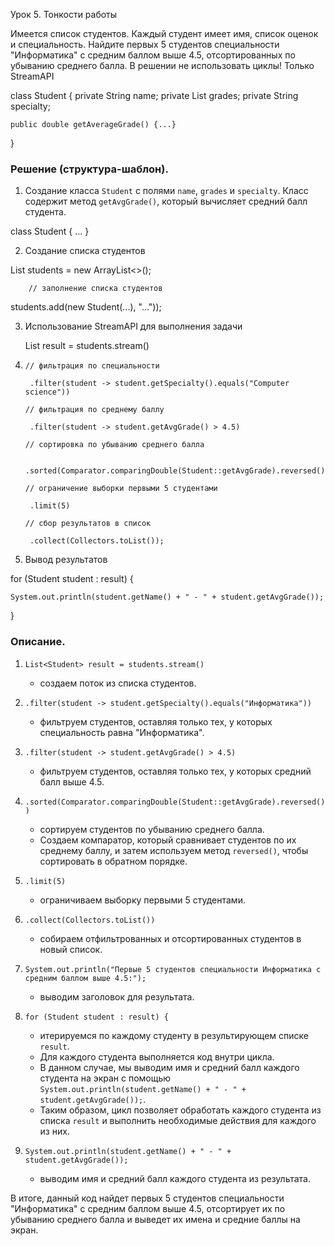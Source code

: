 Урок 5. Тонкости работы

 Имеется список студентов. Каждый студент имеет имя, список оценок и специальность.
Найдите первых 5 студентов специальности "Информатика" с средним баллом выше 4.5, отсортированных по убыванию среднего балла.
В решении не использовать циклы! Только StreamAPI
    

class Student { 
    private String name;
    private List<Double> grades;
    private String specialty;
    
    public double getAverageGrade() {...}

}

### Решение (структура-шаблон).

1. Создание класса `Student` с полями `name`, `grades` и `specialty`.
   Класс содержит метод `getAvgGrade()`, который вычисляет средний балл студента.

class Student { ... }

2. Создание списка студентов

List<Student> students = new ArrayList<>();
	
        // заполнение списка студентов
students.add(new Student(...), "..."));

	
3. Использование StreamAPI для выполнения задачи

    List<Student> result = students.stream()
4.     // фильтрация по специальности

        .filter(student -> student.getSpecialty().equals("Computer science"))

       // фильтрация по среднему баллу

        .filter(student -> student.getAvgGrade() > 4.5)

       // сортировка по убыванию среднего балла

        .sorted(Comparator.comparingDouble(Student::getAvgGrade).reversed())

       // ограничение выборки первыми 5 студентами

        .limit(5)

       // сбор результатов в список

        .collect(Collectors.toList());

5. Вывод результатов

for (Student student : result) {

    System.out.println(student.getName() + " - " + student.getAvgGrade());

}

### Описание.
1. `List<Student> result = students.stream()` 
   - создаем поток из списка студентов.

2. `.filter(student -> student.getSpecialty().equals("Информатика"))`
   - фильтруем студентов, оставляя только тех, у которых специальность равна "Информатика".

3. `.filter(student -> student.getAvgGrade() > 4.5)`
   - фильтруем студентов, оставляя только тех, у которых средний балл выше 4.5.

4. `.sorted(Comparator.comparingDouble(Student::getAvgGrade).reversed())`
   - сортируем студентов по убыванию среднего балла.
   - Создаем компаратор, который сравнивает студентов по их среднему баллу, и затем используем метод `reversed()`, чтобы сортировать в обратном порядке.

5. `.limit(5)`
   - ограничиваем выборку первыми 5 студентами.

6. `.collect(Collectors.toList())`
   - собираем отфильтрованных и отсортированных студентов в новый список.

7. `System.out.println("Первые 5 студентов специальности Информатика с средним баллом выше 4.5:");`
   - выводим заголовок для результата.

8. `for (Student student : result) {`
   - итерируемся по каждому студенту в результирующем списке `result`.
   - Для каждого студента выполняется код внутри цикла.
   - В данном случае, мы выводим имя и средний балл каждого студента на экран с помощью
      `System.out.println(student.getName() + " - " + student.getAvgGrade());`.
   - Таким образом, цикл позволяет обработать каждого студента из списка `result` и выполнить необходимые действия для каждого из них.

9. `System.out.println(student.getName() + " - " + student.getAvgGrade());`
   - выводим имя и средний балл каждого студента из результата.

В итоге, данный код найдет первых 5 студентов специальности "Информатика" с средним баллом выше 4.5,
отсортирует их по убыванию среднего балла и выведет их имена и средние баллы на экран.